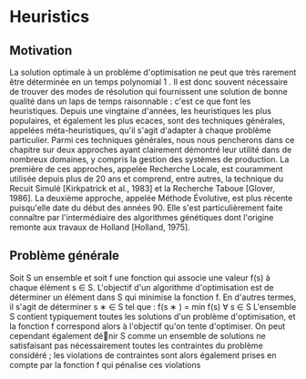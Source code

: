 # Heuristics

## Motivation

La solution optimale à un problème d'optimisation ne peut que très rarement
être déterminée en un temps polynomial 1 . Il est donc souvent nécessaire de
trouver des modes de résolution qui fournissent une solution de bonne qualité
dans un laps de temps raisonnable : c'est ce que font les heuristiques. Depuis
une vingtaine d'années, les heuristiques les plus populaires, et également les
plus ecaces, sont des techniques générales, appelées méta-heuristiques, qu'il
s'agit d'adapter à chaque problème particulier. Parmi ces techniques générales,
nous nous pencherons dans ce chapitre sur deux approches ayant clairement
démontré leur utilité dans de nombreux domaines, y compris la gestion des systèmes de production. La première de ces approches, appelée Recherche Locale,
est couramment utilisée depuis plus de 20 ans et comprend, entre autres, la
technique du Recuit Simulé [Kirkpatrick et al., 1983] et la Recherche Taboue
[Glover, 1986]. La deuxième approche, appelée Méthode Évolutive, est plus récente puisqu'elle date du début des années 90. Elle s'est particulièrement faite
connaître par l'intermédiaire des algorithmes génétiques dont l'origine remonte
aux travaux de Holland [Holland, 1975].

##  Problème générale
Soit S un ensemble et soit f une fonction qui associe une valeur f(s) à chaque
élément s ∈ S. L'objectif d'un algorithme d'optimisation est de déterminer un
élément dans S qui minimise la fonction f. En d'autres termes, il s'agit de déterminer s
∗ ∈ S tel que :
f(s
∗
) = min f(s) ∀ s ∈ S
L'ensemble S contient typiquement toutes les solutions d'un problème d'optimisation, et la fonction f correspond alors à l'objectif qu'on tente d'optimiser.
On peut cependant également dénir S comme un ensemble de solutions ne satisfaisant pas nécessairement toutes les contraintes du problème considéré ; les
violations de contraintes sont alors également prises en compte par la fonction
f qui pénalise ces violations
